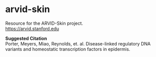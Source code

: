 # arvid-skin
Resource for the ARVID-Skin project.  
https://arvid.stanford.edu  

**Suggested Citation**  
Porter, Meyers, Miao, Reynolds, et. al. Disease-linked regulatory DNA variants and homeostatic transcription factors in epidermis.  
